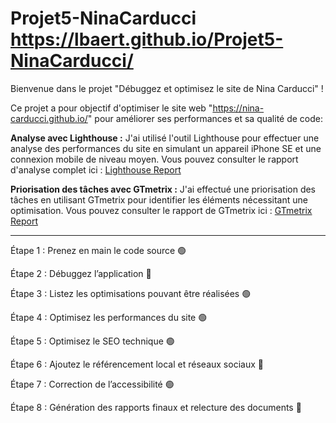 # Projet5-NinaCarducci https://lbaert.github.io/Projet5-NinaCarducci/

Bienvenue dans le projet "Débuggez et optimisez le site de Nina Carducci" !

Ce projet a pour objectif d'optimiser le site web "https://nina-carducci.github.io/" pour améliorer ses performances et sa qualité de code:


**Analyse avec Lighthouse :**
   J'ai utilisé l'outil Lighthouse pour effectuer une analyse des performances du site en simulant un appareil iPhone SE et une connexion mobile de niveau moyen. Vous pouvez consulter le rapport d'analyse complet ici : [Lighthouse Report](https://googlechrome.github.io/lighthouse/viewer/?gist=e08c9b5be461bdeee9f7ee3b6813da70)

**Priorisation des tâches avec GTmetrix :**
   J'ai effectué une priorisation des tâches en utilisant GTmetrix pour identifier les éléments nécessitant une optimisation. Vous pouvez consulter le rapport de GTmetrix ici : [GTmetrix Report](https://gtmetrix.com/reports/nina-carducci.github.io/aWnXHHLV/)

---

Étape 1 : Prenez en main le code source 🟢

Étape 2 : Débuggez l’application 🔴

Étape 3 : Listez les optimisations pouvant être réalisées 🟢

Étape 4 : Optimisez les performances du site 🟢

Étape 5 : Optimisez le SEO technique 🟢

Étape 6 : Ajoutez le référencement local et réseaux sociaux 🔴

Étape 7 : Correction de l’accessibilité 🟢

Étape 8 : Génération des rapports finaux et relecture des documents 🔴
